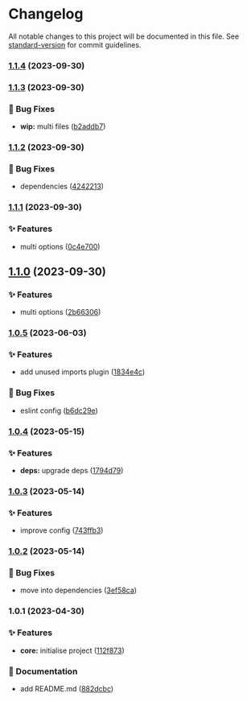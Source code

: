 # Changelog

All notable changes to this project will be documented in this file. See [standard-version](https://github.com/conventional-changelog/standard-version) for commit guidelines.

### [1.1.4](https://git.shpv.work/website/front/-/compare/1.1.3...1.1.4) (2023-09-30)

### [1.1.3](https://git.shpv.work/website/front/-/compare/1.1.2...1.1.3) (2023-09-30)


### 🐛 Bug Fixes

* **wip:** multi files ([b2addb7](https://git.shpv.work/website/front/-/commit/b2addb7ebe82e34dd00d1ec3a5669c85a4b89233))

### [1.1.2](https://git.shpv.work/website/front/-/compare/1.1.1...1.1.2) (2023-09-30)


### 🐛 Bug Fixes

* dependencies ([4242213](https://git.shpv.work/website/front/-/commit/424221399c4c3a58b7bf908a9d63727a268df76e))

### [1.1.1](https://git.shpv.work/website/front/-/compare/1.1.0...1.1.1) (2023-09-30)


### ✨ Features

* multi options ([0c4e700](https://git.shpv.work/website/front/-/commit/0c4e70048a07231ec590267ca837dd774caf63bd))

## [1.1.0](https://git.shpv.work/website/front/-/compare/1.0.5...1.1.0) (2023-09-30)


### ✨ Features

* multi options ([2b66306](https://git.shpv.work/website/front/-/commit/2b663064e5ac515cda67d4387b36ef4d44dcd54c))

### [1.0.5](https://git.shpv.work/website/front/-/compare/1.0.4...1.0.5) (2023-06-03)


### ✨ Features

* add unused imports plugin ([1834e4c](https://git.shpv.work/website/front/-/commit/1834e4ca5fb9c716aa9655ac0d4379cee9e3f3ae))


### 🐛 Bug Fixes

* eslint config ([b6dc29e](https://git.shpv.work/website/front/-/commit/b6dc29e79427662d4ce5dbe42d36a0c32a3cb3bb))

### [1.0.4](https://git.shpv.work/website/front/-/compare/1.0.3...1.0.4) (2023-05-15)


### ✨ Features

* **deps:** upgrade deps ([1794d79](https://git.shpv.work/website/front/-/commit/1794d797a51575cc5b6f7c57b5a53b25d8239539))

### [1.0.3](https://git.shpv.work/website/front/-/compare/1.0.2...1.0.3) (2023-05-14)


### ✨ Features

* improve config ([743ffb3](https://git.shpv.work/website/front/-/commit/743ffb3b134324194ecab608e6c21222d0677856))

### [1.0.2](https://git.shpv.work/website/front/-/compare/1.0.1...1.0.2) (2023-05-14)


### 🐛 Bug Fixes

* move into dependencies ([3ef58ca](https://git.shpv.work/website/front/-/commit/3ef58ca491b8134735011c7286179092bd9e0423))

### 1.0.1 (2023-04-30)


### ✨ Features

* **core:** initialise project ([112f873](https://git.shpv.work/website/front/-/commit/112f8732e4715074817ea270d24173d1f17df463))


### 📝 Documentation

* add README.md ([882dcbc](https://git.shpv.work/website/front/-/commit/882dcbcdb8190f7748fae4e35da4c6f5d6a82859))
